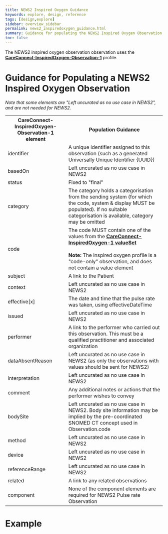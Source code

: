 ```yaml
---
title: NEWS2 Inspired Oxygen Guidance
keywords: explore, design, reference
tags: [design,explore]
sidebar: overview_sidebar
permalink: news2_inspiredoxygen_guidance.html
summary: Guidance for populating the NEWS2 Inspired Oxygen Observation.
toc: false
---
```


The NEWS2 inspired oxygen observation observation uses the <a href="https://fhir.hl7.org.uk/STU3/StructureDefinition/CareConnect-InspiredOxygen-Observation-1" target="_blank">**CareConnect-InspiredOxygen-Observation-1**</a> profile.

# Guidance for Populating a NEWS2 Inspired Oxygen Observation #

_Note that some elements are "Left uncurated as no use case in NEWS2", and are not needed for NEWS2._

<table>
<tr><th>CareConnect-InspiredOxygen-Observation-1 element</th><th>Population Guidance</th></tr>
<tr><td>identifier</td><td>A unique identifier assigned to this observation (such as a generated Universally Unique Identifier {UUID})</td></tr>
<tr><td>basedOn</td><td>Left uncurated as no use case in NEWS2</td></tr>
<tr><td>status</td><td>Fixed to "final"</td></tr>
<tr><td>category</td><td>The category holds a categorisation from the sending system (for which the code, system & display MUST be populated). If no suitable categorisation is available,  category may be omitted</td></tr>
<tr><td>code</td><td>The code MUST contain one of the values from the <a href="https://fhir.hl7.org.uk/STU3/ValueSet/CareConnect-InspiredOxygen-1" target="_blank"><b>CareConnect-InspiredOxygen-1 valueSet</b></a><br/><br/><b>Note:</b> The inspired oxygen profile is a "code-only" observation, and does not contain a value element</td></tr>
<tr><td>subject</td><td>A link to the Patient</td></tr>
<tr><td>context</td><td>Left uncurated as no use case in NEWS2</td></tr>
<tr><td>effective[x]</td><td>The date and time that the pulse rate was taken, using effectiveDateTime</td></tr>
<tr><td>issued</td><td>Left uncurated as no use case in NEWS2</td></tr>
<tr><td>performer</td><td>A link to the performer who carried out this observation. This must be a qualified practitioner and associated organization</td></tr>
<tr><td>dataAbsentReason</td><td>Left uncurated as no use case in NEWS2 (as only the observations with values should be sent for NEWS2)</td></tr>
<tr><td>interpretation</td><td>Left uncurated as no use case in NEWS2</td></tr>
<tr><td>comment</td><td>Any additional notes or actions that the performer wishes to convey</td></tr>
<tr><td>bodySite</td><td>Left uncurated as no use case in NEWS2. Body site information may be implied by the pre-coordinated SNOMED CT concept used in Observation.code</td></tr>
<tr><td>method</td><td>Left uncurated as no use case in NEWS2</td></tr>
<tr><td>device</td><td>Left uncurated as no use case in NEWS2</td></tr>
<tr><td>referenceRange</td><td>Left uncurated as no use case in NEWS2</td></tr>
<tr><td>related</td><td>A link to any related observations</td></tr>
<tr><td>component</td><td>None of the component elements are required for NEWS2 Pulse rate Observation</td></tr>
</table>

# Example #

<script src="https://gist.github.com/IOPS-DEV/56895bbe5368669ab4207b0477d7064d.js"></script>
